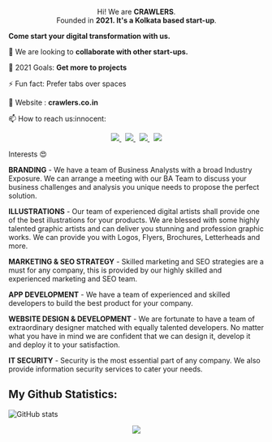 


<p align='Center'>
 Hi! We are  <b>CRAWLERS</b>.<br/>
 Founded in <b>2021. It's a Kolkata based start-up</b>.<br/>
 </p>
 
<p><b>Come start your digital transformation with us.</b></p>
<p> 👯 We are looking to <b>collaborate with other start-ups.</b></p>

<p> 🥅 2021 Goals: <b>Get more to projects</b></p>

<p> ⚡ Fun fact: Prefer tabs over spaces  </p>
<p> 🥅 Website : <b>crawlers.co.in</b></p>

<p>📫 How to reach us:innocent:</p>

<p align='center'>
 
  <a href="mailto:official@crawlers.co.in">
  <img src="https://img.shields.io/badge/Gmail-D14836?style=for-the-badge&logo=gmail&logoColor=white">
  </a>&nbsp
  
  <a href="https://www.linkedin.com/company/crawlers-india">
  <img src="https://img.shields.io/badge/LinkedIn-0077B5?style=for-the-badge&logo=linkedin&logoColor=white">
  </a>&nbsp
  
  <a href="https://www.facebook.com/crawlers21">
    <img src="https://img.shields.io/badge/Facebook-1877F2?style=for-the-badge&logo=facebook&logoColor=white">
  </a>&nbsp
  
   <a href="https://www.instagram.com/__crawlers__/">
    <img src="https://img.shields.io/badge/Instagram-E4405F?style=for-the-badge&logo=instagram&logoColor=white">
  </a>
</p>

Interests :heart_eyes:<br>

<p><b>BRANDING</b> - We have a team of Business Analysts with a broad Industry Exposure. We can arrange a meeting with our BA Team to discuss your business challenges and analysis you unique needs to propose the perfect solution.</p>
<p><b>ILLUSTRATIONS</b> - Our team of experienced digital artists shall provide one of the best illustrations for your products. We are blessed with some highly talented graphic artists and can deliver you stunning and profession graphic works. We can provide you with Logos, Flyers, Brochures, Letterheads and more.</p>
<p><b>MARKETING & SEO STRATEGY</b> - Skilled marketing and SEO strategies are a must for any company, this is provided by our highly skilled and experienced marketing and SEO team.</p>
<p><b>APP DEVELOPMENT</b> - We have a team of experienced and skilled developers to build the best product for your company.</p>
<p><b>WEBSITE DESIGN & DEVELOPMENT</b> - We are fortunate to have a team of extraordinary designer matched with equally talented developers. No matter what you have in mind we are confident that we can design it, develop it and deploy it to your satisfaction.</p>
<p><b>IT SECURITY</b> - Security is the most essential part of any company. We also provide information security services to cater your needs.</p>

## My Github Statistics:

![GitHub stats](https://github-readme-stats.vercel.app/api?username=Crawlers21&theme=tokyonight&show_icons=true)

<div align="center">
<img src="https://komarev.com/ghpvc/?username=Crawlers1&&style=flat-square" align="center" />
</div>





<!--
**Shuvo31/Shuvo31** is a ✨ _special_ ✨ repository because its `README.md` (this file) appears on your GitHub profile.

Here are some ideas to get you started:

- 🔭 I’m currently working on ...
- 🌱 I’m currently learning ...
- 👯 I’m looking to collaborate on ...
- 🤔 I’m looking for help with ...
- 💬 Ask me about ...
- 📫 How to reach me: ...
- 😄 Pronouns: ...
- ⚡ Fun fact: ...
-->
